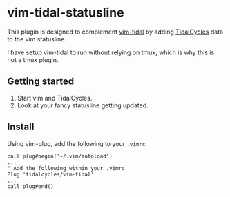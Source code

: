 # vim-tidal-statusline

This plugin is designed to complement [vim-tidal](https://github.com/tidalcycles/vim-tidal)
by adding [TidalCycles](http://tidalcycles.org/) data to the vim statusline.

I have setup vim-tidal to run without relying on tmux, which is why this is not a tmux plugin.

## Getting started

1. Start vim and TidalCycles.
2. Look at your fancy statusline getting updated.

## Install

Using vim-plug, add the following to your `.vimrc`:

``` shell
call plug#begin('~/.vim/autoload')
...
" Add the following within your .vimrc
Plug 'tidalcycles/vim-tidal'
...
call plug#end()
```
## 

